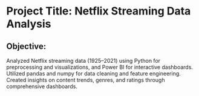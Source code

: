 # Project Title: Netflix Streaming Data Analysis
## Objective:
Analyzed Netflix streaming data (1925–2021) using Python for preprocessing and visualizations, and Power BI for interactive dashboards. Utilized pandas and numpy for data cleaning and feature engineering. Created insights on content trends, genres, and ratings through comprehensive dashboards.








